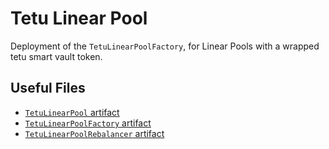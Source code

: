 # Tetu Linear Pool

Deployment of the `TetuLinearPoolFactory`, for Linear Pools with a wrapped tetu smart 
vault token.

## Useful Files

- [`TetuLinearPool` artifact](./artifact/TetuLinearPool.json)
- [`TetuLinearPoolFactory` artifact](./artifact/TetuLinearPoolFactory.json)
- [`TetuLinearPoolRebalancer` artifact](./artifact/TetuLinearPoolRebalancer.json)
